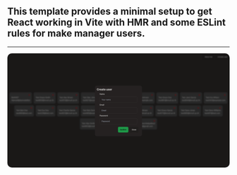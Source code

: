 ## This template provides a minimal setup to get React working in Vite with HMR and some ESLint rules for make manager users.

<hr/>
<div align="center">
<img src = "./src/assets/user-management.png" style = "border-radius:10px">
</div>
